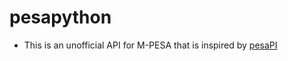 # pesapython

* This is an unofficial API for M-PESA that is inspired by [pesaPI](https://github.com/pluspeople/pesaPi)
